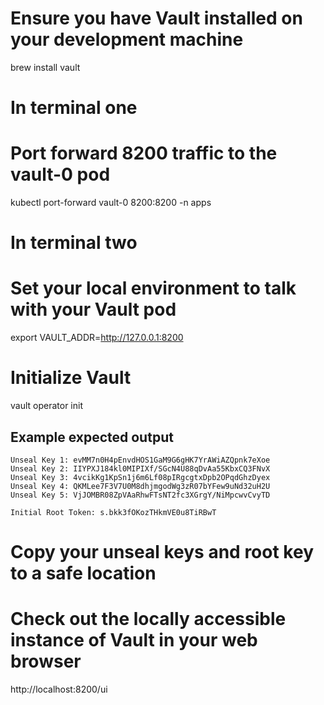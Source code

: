 # Ensure you have Vault installed on your development machine
brew install vault 

# In terminal one
# Port forward 8200 traffic to the vault-0 pod
kubectl port-forward vault-0 8200:8200 -n apps

# In terminal two
# Set your local environment to talk with your Vault pod
export VAULT_ADDR=http://127.0.0.1:8200

# Initialize Vault
vault operator init

## Example expected output
```log
Unseal Key 1: evMM7n0H4pEnvdHOS1GaM9G6gHK7YrAWiAZQpnk7eXoe
Unseal Key 2: IIYPXJ184kl0MIPIXf/SGcN4U88qDvAa55KbxCQ3FNvX
Unseal Key 3: 4vcikKg1KpSn1j6m6Lf08pIRgcgtxDpb2OPqdGhzDyex
Unseal Key 4: QKMLee7F3V7U0M8dhjmgodWg3zR07bYFew9uNd32uH2U
Unseal Key 5: VjJOMBR08ZpVAaRhwFTsNT2fc3XGrgY/NiMpcwvCvyTD

Initial Root Token: s.bkk3fOKozTHkmVE0u8TiRBwT
```

# Copy your unseal keys and root key to a safe location

# Check out the locally accessible instance of Vault in your web browser
http://localhost:8200/ui